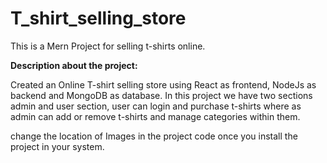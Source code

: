 # T_shirt_selling_store
This is a Mern Project for selling t-shirts online.

**Description about the project:**

Created an Online T-shirt selling store using React as frontend, NodeJs as backend and MongoDB as database.
In this project we have two sections admin and user section, user can login and purchase t-shirts where as admin can add or
remove t-shirts and manage categories within them. 

change the location of Images in the project code once you install the project in your system.
